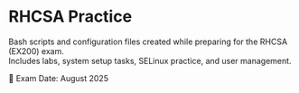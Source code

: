 # RHCSA Practice

Bash scripts and configuration files created while preparing for the RHCSA (EX200) exam.  
Includes labs, system setup tasks, SELinux practice, and user management.

📅 Exam Date: August 2025
